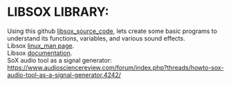 # LIBSOX LIBRARY:
Using this github [libsox_source_code](https://github.com/dmkrepo/libsox), lets create some basic programs to understand its functions, variables, and various sound effects.</br>
Libsox [linux_man page](https://linux.die.net/man/3/libsox).</br>
Libsox [documentation](https://fossies.org/dox/sox-14.4.2/libsox_8c.html).</br>
SoX audio tool as a signal generator: https://www.audiosciencereview.com/forum/index.php?threads/howto-sox-audio-tool-as-a-signal-generator.4242/ </br>
